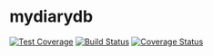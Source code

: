 # mydiarydb
[![Test Coverage](https://api.codeclimate.com/v1/badges/24dd3fb48b19c76a1a58/test_coverage)](https://codeclimate.com/github/ngirimana/mydiarydb/test_coverage) [![Build Status](https://travis-ci.org/ngirimana/mydiarydb.svg?branch=develop)](https://travis-ci.org/ngirimana/mydiarydb)  [![Coverage Status](https://coveralls.io/repos/github/ngirimana/mydiarydb/badge.svg?branch=tokens)](https://coveralls.io/github/ngirimana/mydiarydb?branch=tokens)

